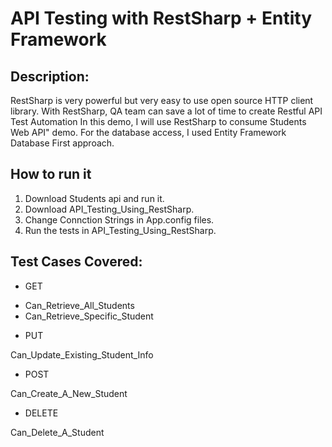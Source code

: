 # API Testing with RestSharp + Entity Framework
## Description:
RestSharp is very powerful but very easy to use open source HTTP client library.
With RestSharp, QA team can save a lot of time to create Restful API Test Automation
In this demo, I will use RestSharp to consume Students Web API" demo.
For the database access, I used Entity Framework Database First approach.

## How to run it
1. Download Students api and run it.
2. Download API_Testing_Using_RestSharp.
3. Change Connction Strings in App.config files. 
4. Run the tests in API_Testing_Using_RestSharp.

## Test Cases Covered:
* GET

- Can_Retrieve_All_Students
- Can_Retrieve_Specific_Student

* PUT

Can_Update_Existing_Student_Info

* POST

Can_Create_A_New_Student

* DELETE

Can_Delete_A_Student



